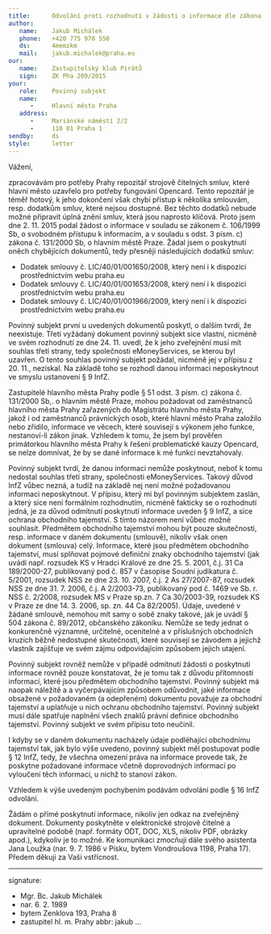 ```yaml
---
title:      Odvolání proti rozhodnutí v žádosti o informace dle zákona č. 106/1999 Sb.
author:
   name:    Jakub Michálek
   phone:   +420 775 978 550
   ds:      4memzkm
   mail:    jakub.michalek@praha.eu
our:
   name:    Zastupitelský klub Pirátů
   sign:    ZK Pha 209/2015
your:
   role:    Povinný subjekt
   name:    
      -     Hlavní město Praha
   address:
      -     Mariánské náměstí 2/2
      -     110 01 Praha 1
sendby:     ds
style:      letter
---
```


Vážení,

zpracovávám pro potřeby Prahy repozitář strojově čitelných smluv, které hlavní město uzavřelo pro potřeby fungování Opencard. Tento repozitář je téměř hotový, k jeho dokončení však chybí přístup k několika smlouvám, resp. dodatkům smluv, které nejsou dostupné. Bez těchto dodatků nebude možné připravit úplná znění smluv, která jsou naprosto klíčová. Proto jsem dne 2. 11. 2015 podal žádost o informace v souladu se zákonem č. 106/1999 Sb, o svobodném přístupu k informacím, a v souladu s odst. 3 písm. c) zákona č. 131/2000 Sb, o hlavním městě Praze. Žádal jsem o poskytnutí oněch chybějících dokumentů, tedy přesněji následujících dodatků smluv:

* Dodatek smlouvy č. LIC/40/01/001650/2008, který není i k dispozici prostřednictvím webu praha.eu
* Dodatek smlouvy č. LIC/40/01/001653/2008, který není i k dispozici prostřednictvím webu praha.eu
* Dodatek smlouvy č. LIC/40/01/001966/2009, který není i k dispozici prostřednictvím webu praha.eu

Povinný subjekt první u uvedených dokumentů poskytl, o dalším tvrdí, že neexistuje. Třetí vyžádaný dokument povinný subjekt sice vlastní, nicméně ve svém rozhodnutí ze dne 24. 11. uvedl, že k jeho zveřejnění musí mít souhlas třetí strany, tedy společnosti eMoneyServices, se kterou byl uzavřen. O tento souhlas povinný subjekt požádal, nicméně jej v přípisu z 20. 11., nezískal. Na základě toho se rozhodl danou informaci neposkytnout ve smyslu ustanovení § 9 InfZ.

Zastupitelé hlavního města Prahy podle § 51 odst. 3 písm. c) zákona č. 131/2000 Sb,. o hlavním městě Praze, mohou požadovat od zaměstnanců hlavního města Prahy zařazených do Magistrátu hlavního města Prahy, jakož i od zaměstnanců právnických osob, které hlavní město Praha založilo nebo zřídilo, informace ve věcech, které souvisejí s výkonem jeho funkce, nestanoví-li zákon jinak. Vzhledem k tomu, že jsem byl prověřen primátorkou hlavního města Prahy k řešení problematické kauzy Opencard, se nelze domnívat, že by se dané informace k mé funkci nevztahovaly.

Povinný subjekt tvrdí, že danou informaci nemůže poskytnout, neboť k tomu nedostal souhlas třetí strany, společnosti eMoneyServices. Takový důvod InfZ vůbec nezná, a tudíž na základě nej není možné požadovanou informaci neposkytnout. V přípisu, který mi byl povinným subjektem zaslán, a který sice není formálním rozhodnutím, nicméně fakticky se o rozhodnutí jedná, je za důvod odmítnutí poskytnutí informace uveden § 9 InfZ, a sice ochrana obchodního tajemství. S tímto názorem není vůbec možné souhlasit. Předmětem obchodního tajemství mohou být pouze skutečnosti, resp. informace v daném dokumentu (smlouvě), nikoliv však onen dokument (smlouva) celý. Informace, které jsou předmětem obchodního tajemství, musí splňovat pojmové definiční znaky obchodního tajemství (jak uvádí např. rozsudek KS v Hradci Králové ze dne 25. 5. 2001, č.j. 31 Ca 189/2000-27, publikovaný pod č. 857 v časopise Soudní judikatura č. 5/2001, rozsudek NSS ze dne 23. 10. 2007, č.j. 2 As 27/2007-87, rozsudek NSS ze dne 31. 7. 2006, č.j. A 2/2003-73, publikovaný pod č. 1469 ve Sb. r. NSS č. 2/2008, rozsudek MS v Praze sp.zn. 7 Ca 30/2003-39, rozsudek KS v Praze ze dne 14. 3. 2006, sp. zn. 44 Ca 82/2005). Údaje, uvedené v žádané smlouvě, nemohou mít samy o sobě znaky takové, jak je uvádí § 504 zákona č. 89/2012, občanského zákoníku. Nemůže se tedy jednat o konkurenčně významné, určitelné, ocenitelné a v příslušných obchodních kruzích běžně nedostupné skutečnosti, které souvisejí se závodem a jejichž vlastník zajišťuje ve svém zájmu odpovídajícím způsobem jejich utajení.

Povinný subjekt rovněž nemůže v případě odmítnutí žádosti o poskytnutí informace rovněž pouze konstatovat, že je tomu tak z důvodu přítomnosti informací, které jsou předmětem obchodního tajemství. Povinný subjekt má naopak náležitě a a vyčerpávajícím způsobem odůvodnit, jaké informace obsažené v požadovaném (a odepřeném) dokumentu považuje za obchodní tajemství a uplatňuje u nich ochranu obchodního tajemství. Povinný subjekt musí dále spatřuje naplnění všech znaklů právní definice obchodního tajemství. Povinný subjekt ve svém přípisu toto neučinil.

I kdyby se v daném dokumentu nacházely údaje podléhající obchodnímu tajemství tak, jak bylo výše uvedeno, povinný subjekt měl postupovat podle § 12 InfZ, tedy, že všechna omezení práva na informace provede tak, že poskytne požadované informace včetně doprovodných informací po vyloučení těch informací, u nichž to stanoví zákon.

Vzhledem k výše uvedeným pochybením podávám odvolání podle § 16 InfZ odvolání.

Žádám o přímé poskytnutí informace, nikoliv jen odkaz na zveřejněný dokument. Dokumenty poskytněte v elektronické strojově čitelné a upravitelné podobě (např. formáty ODT, DOC, XLS, nikoliv PDF, obrázky apod.), kdykoliv je to možné. Ke komunikaci zmocňuji dále svého asistenta Jana Loužka (nar. 9. 7. 1986 v Písku, bytem Vondroušova 1198, Praha 17). Předem děkuji za Vaši vstřícnost. 

---
signature:
  - Mgr. Bc. Jakub Michálek
  - nar. 6. 2. 1989
  - bytem Zenklova 193, Praha 8
  - zastupitel hl. m. Prahy
abbr:       jakub
...
